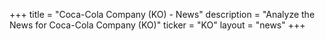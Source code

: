 +++
title = "Coca-Cola Company (KO) - News"
description = "Analyze the News for Coca-Cola Company (KO)"
ticker = "KO"
layout = "news"
+++

